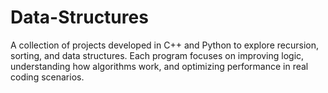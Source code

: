 # Data-Structures
A collection of projects developed in C++ and Python to explore recursion, sorting, and data structures. Each program focuses on improving logic, understanding how algorithms work, and optimizing performance in real coding scenarios.
